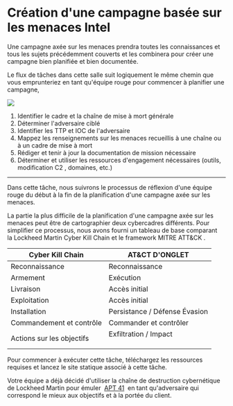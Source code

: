 Création d'une campagne basée sur les menaces Intel
===========

Une campagne axée sur les menaces prendra toutes les connaissances et tous les sujets précédemment couverts et les combinera pour créer une campagne bien planifiée et bien documentée.

Le flux de tâches dans cette salle suit logiquement le même chemin que vous emprunteriez en tant qu'équipe rouge pour commencer à planifier une campagne,

![](https://tryhackme-images.s3.amazonaws.com/user-uploads/5e73cca6ec4fcf1309f2df86/room-content/5f49a9db84d1bc6a72cd784767f94bb1.png)

1.  Identifier le cadre et la chaîne de mise à mort générale
2.  Déterminer l'adversaire ciblé
3.  Identifier les TTP et IOC de l'adversaire
4.  Mappez les renseignements sur les menaces recueillis à une chaîne ou à un cadre de mise à mort
5.  Rédiger et tenir à jour la documentation de mission nécessaire
6.  Déterminer et utiliser les ressources d'engagement nécessaires (outils, modification C2 , domaines, etc.)

* * * * *

Dans cette tâche, nous suivrons le processus de réflexion d'une équipe rouge du début à la fin de la planification d'une campagne axée sur les menaces.

La partie la plus difficile de la planification d'une campagne axée sur les menaces peut être de cartographier deux cybercadres différents. Pour simplifier ce processus, nous avons fourni un tableau de base comparant la Lockheed Martin Cyber ​​Kill Chain et le framework MITRE ATT&CK .

| Cyber ​​Kill Chain        | AT&CT D'ONGLET                |
| ------------------------- | ----------------------------- |
| Reconnaissance            | Reconnaissance                |
| Armement                  | Exécution                     |
| Livraison                 | Accès initial                 |
| Exploitation              | Accès initial                 |
| Installation              | Persistance / Défense Évasion |
| Commandement et contrôle  | Commander et contrôler        |
| Actions sur les objectifs | Exfiltration / Impact<br><br> |

Pour commencer à exécuter cette tâche, téléchargez les ressources requises et lancez le site statique associé à cette tâche.

Votre équipe a déjà décidé d'utiliser la chaîne de destruction cybernétique de Lockheed Martin pour émuler  [APT 41](https://attack.mitre.org/groups/G0096/)  en tant qu'adversaire qui correspond le mieux aux objectifs et à la portée du client.
